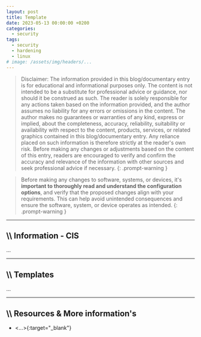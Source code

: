 ```yaml
---
layout: post
title: Template
date: 2023-05-13 00:00:00 +0200
categories:
  - security
tags:
  - security
  - hardening
  - linux
# image: /assets/img/headers/...
---
```


> Disclaimer: The information provided in this blog/documentary entry is for educational
> and informational purposes only. The content is not intended to be a substitute
> for professional advice or guidance, nor should it be construed as such.
> The reader is solely responsible for any actions taken based on the information provided,
> and the author assumes no liability for any errors or omissions in the content.
> The author makes no guarantees or warranties of any kind, express or implied,
> about the completeness, accuracy, reliability, suitability or availability with respect to the content,
> products, services, or related graphics contained in this blog/documentary entry.
> Any reliance placed on such information is therefore strictly at the reader's own risk.
> Before making any changes or adjustments based on the content of this entry,
> readers are encouraged to verify and confirm the accuracy and relevance of the
> information with other sources and seek professional advice if necessary.
> {: .prompt-warning }

> Before making any changes to software, systems, or devices,
> it's **important to thoroughly read and understand the configuration options**,
> and verify that the proposed changes align with your requirements.
> This can help avoid unintended consequences and ensure the software, system, or device operates as intended.
> {: .prompt-warning }

---

## \\\\ Information - CIS

...

---

## \\\\ Templates

...

---

## \\\\ Resources & More information's

- <...>{:target="\_blank"}
